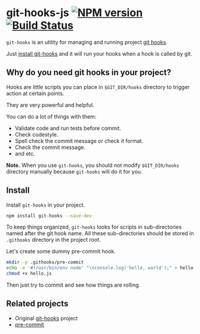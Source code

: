 # git-hooks-js [![NPM version](https://badge.fury.io/js/git-hooks.svg)](http://badge.fury.io/js/git-hooks) [![Build Status](https://travis-ci.org/tarmolov/git-hooks-js.svg)](https://travis-ci.org/tarmolov/git-hooks-js)

`git-hooks` is an utility for managing and running project [git hooks](http://git-scm.com/docs/githooks).

Just [install git-hooks](#install) and it will run your hooks when a hook is called by git.

## Why do you need git hooks in your project?
Hooks are little scripts you can place in `$GIT_DIR/hooks` directory to trigger action at certain points.

They are very powerful and helpful.

You can do a lot of things with them:

  * Validate code and run tests before commit.
  * Check codestyle.
  * Spell check the commit message or check it format.
  * Check the commit message.
  * and etc.

**Note.** When you use `git-hooks`, you should not modify `$GIT_DIR/hooks` directory manually because `git-hooks` will do it for you.

## Install
Install `git-hooks` in your project.
```bash
npm install git-hooks --save-dev
```

To keep things organized, `git-hooks` looks for scripts in sub-directories named after the git hook name.
All these sub-directories should be stored in `.githooks` directory in the project root.

Let's create some dummy pre-commit hook.
```bash
mkdir -p .githooks/pre-commit
echo -e '#!/usr/bin/env node' "\nconsole.log('hello, world');" > hello.js
chmod +x hello.js
```

Then just try to commit and see how things are rolling.

## Related projects
  * Original [git-hooks](https://github.com/icefox/git-hooks) project
  * [pre-commit](https://github.com/observing/pre-commit)
